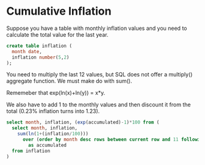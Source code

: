 # Cumulative Inflation

Suppose you have a table with monthly inflation values and you need to calculate the total value for the last year.

```sql
create table inflation (
  month date,
  inflation number(5,2)
);
```

You need to multiply the last 12 values, but SQL does not offer a multiply() aggregate function. We must make do with sum().

Rememeber that exp(ln(x)+ln(y)) = x*y. 

We also have to add 1 to the monthly values and then discount it from the total (0.23% inflation turns into 1.23).

```sql
select month, inflation, (exp(accumulated)-1)*100 from (
  select month, inflation, 
    sum(ln(1+(inflation/100)))
      over (order by month desc rows between current row and 11 following)
        as accumulated
  from inflation
)
```
